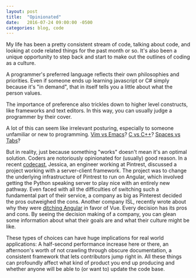 ```yaml
---
layout: post
title:  "Opinionated"
date:   2016-07-24 09:00:00 -0500
categories: blog, code
---
```


My life has been a pretty consistent stream of code, talking about code, and looking at code related things for the past month or so. It's also been a unique opportunity to step back and start to make out the outlines of coding as a culture.

<!--more-->

A programmer's preferred language reflects their own philosophies and priorities. Even if someone ends up learning javascript or C# simply because it's "in demand", that in itself tells you a little about what the person values.

The importance of preference also trickles down to higher level constructs, like frameworks and text editors. In this way, you can usually judge a programmer by their cover.

A lot of this can seem like irrelevant posturing, especially to someone unfamiliar or new to programming. [Vim vs Emacs]? [C vs C++]? [Spaces vs Tabs]?

But in reality, just because something "works" doesn't mean it's an optimal solution. Coders are notoriously opinionated for (usually) good reason.
In a recent [codecast], Jessica, an engineer working at Pintrest, discussed a project working with a server-client framework. The project was to change the underlying infrastructure of Pintrest to run on Angular, which involved getting the Python speaking server to play nice with an entirely new pathway. Even faced with all the difficulties of switching such a fundamental part of their service, a company as big as Pinterest decided the pros outweighed the cons. Another company ISL, recently wrote about why they were [ditching Angular] in favor of Vue. Every decision has its pros and cons. By seeing the decision making of a company, you can glean some information about what their goals are and what their culture might be like.

These types of choices can have huge implications for real world applications: A half-second performance increase here or there, an afternoon's worth of not crawling through obscure documentation, a consistent framework that lets contributors jump right in. All these things can profoundly affect what kind of product you end up producing and whether anyone will be able to (or want to) update the code base.



[Vim vs Emacs]:https://en.wikipedia.org/wiki/Editor_war
[C vs C++]:http://harmful.cat-v.org/software/c++/linus
[Spaces vs Tabs]:https://www.jwz.org/doc/tabs-vs-spaces.html
[ditching Angular]:https://isl.co/2016/07/three-major-reasons-we-decided-to-ditch-angularjs/
[codecast]:https://youtu.be/IjydADBYnZ0
